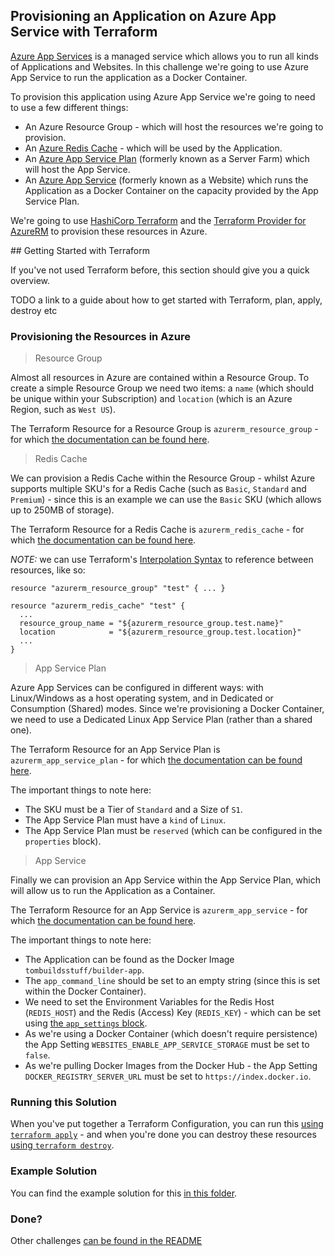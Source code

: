 ## Provisioning an Application on Azure App Service with Terraform

[Azure App Services](https://azure.microsoft.com/en-us/services/app-service/) is a managed service which allows you to run all kinds of Applications and Websites. In this challenge we're going to use Azure App Service to run the application as a Docker Container.

To provision this application using Azure App Service we're going to need to use a few different things:

* An Azure Resource Group - which will host the resources we're going to provision.
* An [Azure Redis Cache](https://azure.microsoft.com/en-us/services/cache/) - which will be used by the Application.
* An [Azure App Service Plan](https://docs.microsoft.com/en-us/azure/app-service/overview-hosting-plans) (formerly known as a Server Farm) which will host the App Service.
* An [Azure App Service](https://azure.microsoft.com/en-us/services/app-service/) (formerly known as a Website) which runs the Application as a Docker Container on the capacity provided by the App Service Plan.

We're going to use [HashiCorp Terraform](https://terraform.io) and the [Terraform Provider for AzureRM](https://terraform.io/docs/providers/azurerm) to provision these resources in Azure.

## Getting Started with Terraform

If you've not used Terraform before, this section should give you a quick overview.

TODO a link to a guide about how to get started with Terraform, plan, apply, destroy etc

### Provisioning the Resources in Azure

> Resource Group

Almost all resources in Azure are contained within a Resource Group. To create a simple Resource Group we need two items: a `name` (which should be unique within your Subscription) and `location` (which is an Azure Region, such as `West US`).

The Terraform Resource for a Resource Group is `azurerm_resource_group` - for which [the documentation can be found here](https://www.terraform.io/docs/providers/azurerm/r/resource_group.html).

> Redis Cache

We can provision a Redis Cache within the Resource Group - whilst Azure supports multiple SKU's for a Redis Cache (such as `Basic`, `Standard` and `Premium`) - since this is an example we can use the `Basic` SKU (which allows up to 250MB of storage).

The Terraform Resource for a Redis Cache is `azurerm_redis_cache` - for which [the documentation can be found here](https://www.terraform.io/docs/providers/azurerm/r/redis_cache.html).

_NOTE:_ we can use Terraform's [Interpolation Syntax](https://www.terraform.io/docs/configuration-0-11/interpolation.html) to reference between resources, like so:

```
resource "azurerm_resource_group" "test" { ... }

resource "azurerm_redis_cache" "test" {
  ...
  resource_group_name = "${azurerm_resource_group.test.name}"
  location            = "${azurerm_resource_group.test.location}"
  ...
}
```

> App Service Plan

Azure App Services can be configured in different ways: with Linux/Windows as a host operating system, and in Dedicated or Consumption (Shared) modes. Since we're provisioning a Docker Container, we need to use a Dedicated Linux App Service Plan (rather than a shared one).

The Terraform Resource for an App Service Plan is `azurerm_app_service_plan` - for which [the documentation can be found here](https://www.terraform.io/docs/providers/azurerm/r/app_service_plan.html).

The important things to note here:

* The SKU must be a Tier of `Standard` and a Size of `S1`.
* The App Service Plan must have a `kind` of `Linux`.
* The App Service Plan must be `reserved` (which can be configured in the `properties` block).

> App Service

Finally we can provision an App Service within the App Service Plan, which will allow us to run the Application as a Container.

The Terraform Resource for an App Service is `azurerm_app_service` - for which [the documentation can be found here](https://www.terraform.io/docs/providers/azurerm/r/app_service.html).

The important things to note here:

* The Application can be found as the Docker Image `tombuildsstuff/builder-app`.
* The `app_command_line` should be set to an empty string (since this is set within the Docker Container).
* We need to set the Environment Variables for the Redis Host (`REDIS_HOST`) and the Redis (Access) Key (`REDIS_KEY`) - which can be set using [the `app_settings` block](https://www.terraform.io/docs/providers/azurerm/r/app_service.html#app_settings).
* As we're using a Docker Container (which doesn't require persistence) the App Setting `WEBSITES_ENABLE_APP_SERVICE_STORAGE` must be set to `false`.
* As we're pulling Docker Images from the Docker Hub - the App Setting `DOCKER_REGISTRY_SERVER_URL` must be set to `https://index.docker.io`.

### Running this Solution

When you've put together a Terraform Configuration, you can run this [using `terraform apply`](https://www.terraform.io/docs/commands/apply.html) - and when you're done you can destroy these resources [using `terraform destroy`](https://www.terraform.io/docs/commands/destroy.html).

### Example Solution

You can find the example solution for this [in this folder](solutions/app-service/).

### Done?

Other challenges [can be found in the README](README.md)
